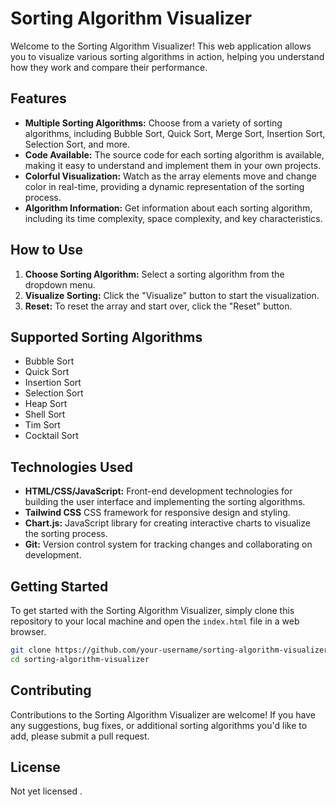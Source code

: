# Sorting Algorithm Visualizer

Welcome to the Sorting Algorithm Visualizer! This web application allows you to visualize various sorting algorithms in action, helping you understand how they work and compare their performance.

## Features

- **Multiple Sorting Algorithms:** Choose from a variety of sorting algorithms, including Bubble Sort, Quick Sort, Merge Sort, Insertion Sort, Selection Sort, and more.
- **Code Available:** The source code for each sorting algorithm is available, making it easy to understand and implement them in your own projects.
- **Colorful Visualization:** Watch as the array elements move and change color in real-time, providing a dynamic representation of the sorting process.
- **Algorithm Information:** Get information about each sorting algorithm, including its time complexity, space complexity, and key characteristics.

## How to Use

1. **Choose Sorting Algorithm:** Select a sorting algorithm from the dropdown menu.
2. **Visualize Sorting:** Click the "Visualize" button to start the visualization.
3. **Reset:** To reset the array and start over, click the "Reset" button.

## Supported Sorting Algorithms

- Bubble Sort
- Quick Sort
- Insertion Sort
- Selection Sort
- Heap Sort
- Shell Sort
- Tim Sort
- Cocktail Sort

## Technologies Used

- **HTML/CSS/JavaScript:** Front-end development technologies for building the user interface and implementing the sorting algorithms.
- **Tailwind CSS** CSS framework for responsive design and styling.
- **Chart.js:** JavaScript library for creating interactive charts to visualize the sorting process.
- **Git:** Version control system for tracking changes and collaborating on development.

## Getting Started

To get started with the Sorting Algorithm Visualizer, simply clone this repository to your local machine and open the `index.html` file in a web browser.

```bash
git clone https://github.com/your-username/sorting-algorithm-visualizer.git
cd sorting-algorithm-visualizer
```

## Contributing
Contributions to the Sorting Algorithm Visualizer are welcome! If you have any suggestions, bug fixes, or additional sorting algorithms you'd like to add, please submit a pull request.

## License
Not yet licensed .
